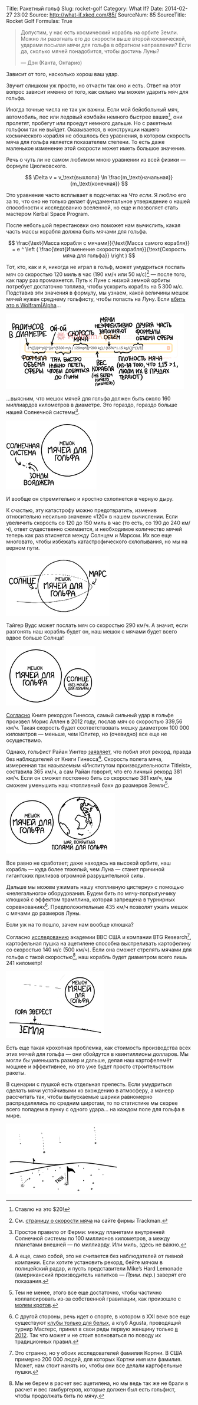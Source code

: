 Title: Ракетный гольф
Slug: rocket-golf
Category: What If?
Date: 2014-02-27 23:02
Source: http://what-if.xkcd.com/85/
SourceNum: 85
SourceTitle: Rocket Golf
Formulas: True

> Допустим, у нас есть космический корабль на орбите Земли. Можно ли разогнать его до скорости выше второй космической, ударами посылая мячи для гольфа в обратном направлении? Если да, сколько мячей понадобится, чтобы достичь Луны?
>
> — Дэн (Канта, Онтарио)

Зависит от того, насколько хорош ваш удар.

Звучит слишком уж просто, но отчасти так оно и есть. Ответ на этот вопрос зависит именно от того, как сильно мы можем ударить мяч для гольфа.

Иногда точные числа не так уж важны. Если мой бейсбольный мяч, автомобиль, пес или ледовый комбайн немного быстрее ваших[^1], они пролетят, пробегут или проедут немного дальше. Но с ракетным гольфом так не выйдет. Оказывается, в конструкции нашего космического корабля не обошлось без уравнения, в котором скорость мяча для гольфа является показателем степени. То есть даже маленькое изменение этой скорости может иметь большое значение.

[^1]: Ставлю на это $20!

Речь о чуть ли не самом любимом мною уравнении из всей физики — формуле Циолковского.

$$ \Delta v = v_\text{выхлопа} \ln \frac{m_\text{начальная}}{m_\text{конечная}} $$

Это уравнение часто всплывает в подсчетах на _Что если_. Я люблю его за то, что оно не только делает фундаментальное утверждение о нашей способности к исследованию вселенной, но еще и позволяет стать мастером Kerbal Space Program.

После небольшой перестановки оно поможет нам вычислить, какая часть массы корабля должна быть мячами для гольфа.

$$ \frac{\text{Масса корабля с мячами}}{\text{Масса самого корабля}} = e ^ \left ( \frac{\text{Изменение скорости корабля}}{\text{Скорость мяча для гольфа}} \right ) $$

Тот, кто, как и я, никогда не играл в гольф, может умудриться послать мяч со скоростью 120 миль в час (190 км/ч или 50 м/с)[^2] — после того, как пару раз промахнется. Путь к Луне с низкой земной орбиты потребует достаточно топлива, чтобы ускорить корабль на 5&thinsp;300 м/с. Подставив эти значения в формулу, мы узнаем, какой величины мешок мячей нужен среднему гольфисту, чтобы попасть на Луну. Если [вбить это в Wolfram|Alpha](http://www.wolframalpha.com/input/?i=please+calculate+2*%28%283%2F%284*pi%29%29*%28%28e%5E%285300+m%2Fs+%2F+120mph%29%29*200+kg%29+%2F+%2865%25*1.15+kg%2FL%29%29%5E%281%2F3%29+thank+you)…

[^2]: См. [страницу о скорости мяча](http://mytrackman.com/explore/trackman-data/trackman-ball-data/ball-speed) на сайте фирмы Trackman.

![](/uploads/085-rocket-golf/golf_annotated_ru.png "На этот раз меня не забанили.")

…выясним, что мешок мячей для гольфа должен быть около 160 миллиардов километров в диаметре. Это гораздо, гораздо больше нашей Солнечной системы[^3].

[^3]: Простое правило от Ферми: между планетами внутренней Солнечной системы по 100 миллионов километров, а между планетами внешней — по миллиарду. Или миль, здесь не важно.

![](/uploads/085-rocket-golf/golf_120_ru.png "Не показано: всё то, что не является мячом для гольфа.")

И вообще он стремительно и яростно схлопнется в черную дыру.

К счастью, эту катастрофу можно предотвратить, изменив относительно несильно значение «120» в нашем вычислении. Если увеличить скорость со 120 до 150 миль в час (то есть, со 190 до 240 км/ч), ответ существенно сжимается, и необходимое количество мячей теперь как раз втиснется между Солнцем и Марсом. Их все еще многовато, чтобы избежать катастрофического схлопывания, но мы на верном пути.

![](/uploads/085-rocket-golf/golf_150_ru.png "Не показана: Земля — она в мешке с мячами.")

Тайгер Вудс может послать мяч со скоростью 290 км/ч. А значит, если разгонять наш корабль будет он, наш мешок с мячами будет всего вдвое больше Солнца!

![](/uploads/085-rocket-golf/golf_180_ru.png "Я думаю, это теннисные мячи.")

[Согласно](http://www.guinnessworldrecords.com/records-10000/fastest-golf-drive/) Книге рекордов Гинесса, самый сильный удар в гольфе произвел Морис Аллен в 2012 году, послав мяч со скоростью 339,56 км/ч. Такая скорость будет соответствовать мешку диаметром 100 000 километров — меньше, чем Юпитер, но (очевидно) все еще не осуществимо.

Однако, гольфист Райан Уинтер [заявляет](http://www.ryanwinther.com/about_records.htm), что побил этот рекорд, правда без наблюдателей от Книги Гинесса[^4]. Скорость полета мяча, измеренная так называемым «Институтом производительности Titleist», составила 365 км/ч, а сам Райан говорит, что его личный рекорд 381 км/ч. Если он сможет постоянно бить со скоростью 381 км/ч, мы сможем уменьшить наш «топливный бак» до размеров Земли[^5].

[^4]: А еще, само собой, это не считается без наблюдателей от пивной компании. Если хотите установить рекорд, бейте мячом в полицейский радар, и пусть представители Mike’s Hard Lemonade (американский производитель напитков — *Прим. пер.*) заверят его показания.
[^5]: Тем не менее, этого все еще достаточно, чтобы частично коллапсировать из-за собственной гравитации, как произошло с [молем кротов](/a-mole-of-moles/).

![](/uploads/085-rocket-golf/golf_237_ru.png "Поля для гольфа занимают примерно 1/20000 часть земной суши. На настольном глобусе они будут примерно такого размера: o")

Все равно не сработает; даже находясь на высокой орбите, наш корабль — куда более тяжелый, чем Луна — станет причиной гигантских приливов огромной разрушительной силы.

Дальше мы можем ужимать нашу «топливную цистерну» с помощью «нелегального» оборудования. Будем бить по мячу-попрыгунчику клюшкой c эффектом трамплина, которая запрещена в турнирных соревнованиях[^6]. Предположительные 435 км/ч позволят ужать мешок с мячами до размеров Луны.

[^6]: С другой стороны, речь идет о спорте, в котором в XXI веке все еще существуют [клубы только для белых](http://www.washingtonpost.com/wp-dyn/content/article/2010/06/01/AR2010060103918.html), а клуб Agusta, проводящий турнир Мастерс, принял в свои ряды первую женщину только [в 2012](http://www.reuters.com/article/2012/08/20/us-golf-augusta-idUSBRE87J0IE20120820). Так что может и не стоит волноваться по поводу их традиционных правил.

Если уж на то пошло, зачем нам вообще клюшка?

Согласно [исследованию](http://arxiv.org/abs/1305.0966) академии ВВС США и компании BTG Research[^7], картофельная пушка на ацетилене способна выстреливать картофелину со скоростью 140 м/с (500 км/ч). Если она сможет стрелять мячами для гольфа с такой скоростью[^8], наш корабль будет диаметром всего лишь 241 километр!

[^7]: Это странно, но у обоих исследователей фамилия Кортни. В США примерно 200 000 людей, для которых Кортни имя или фамилия. Может, нам стоит нанять их, чтобы они все делали картофельные пушки.
[^8]: Мы не берем в расчет вес ацетилена, но мы ведь так же не брали в расчет и вес гамбургеров, которые должен был есть гольфист, чтобы продолжать бить по мячу.

![](/uploads/085-rocket-golf/golf_310_ru.png "ОСТОРОЖНО, ПРЯМО ПО КУРСУ КОСМИЧЕСКАЯ СТАНЦ… — эм, неважно. Упс.")

Есть еще такая крохотная проблемка, как стоимость производства всех этих мячей для гольфа — они обойдутся в квинтиллионы долларов. Мы могли бы уменьшать размер и дальше, делая наш картофелемёт мощнее и эффективнее, но это уже будет просто строительством ракеты.

В сценарии с пушкой есть отдельная прелесть. Если умудриться сделать мячи устойчивыми ко вхождению в атмосферу, а маневр рассчитать так, чтобы выпускаемые шарики равномерно распределялись по средним широтам, то по статистике мы скорее всего попадем в лунку с одного удара… на каждом поле для гольфа в мире.

![](/uploads/085-rocket-golf/golf_final_ru.png "Объёма тех, что упали в воду, будет достаточно, чтобы значительно повысить уровень воды — кроме Мёртвого моря, где они будут плавать на поверхности.")
